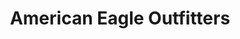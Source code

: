 ---
title: "American Eagle Outfitters"
url: /algonquin/american-eagle-outfitters/
shop: Kleidung
---